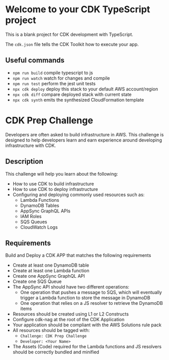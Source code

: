 # Welcome to your CDK TypeScript project

This is a blank project for CDK development with TypeScript.

The `cdk.json` file tells the CDK Toolkit how to execute your app.

## Useful commands

* `npm run build`   compile typescript to js
* `npm run watch`   watch for changes and compile
* `npm run test`    perform the jest unit tests
* `npx cdk deploy`  deploy this stack to your default AWS account/region
* `npx cdk diff`    compare deployed stack with current state
* `npx cdk synth`   emits the synthesized CloudFormation template


# CDK Prep Challenge
 
Developers are often asked to build infrastructure in AWS. This challenge is designed to help developers learn and earn experience around developing infrastructure with CDK.
 
## Description
 
This challenge will help you learn about the following:
 
* How to use CDK to build infrastructure
* How to use CDK to deploy infrastructure
* Configuring and deploying commonly used resources such as:
    * Lambda Functions
    * DynamoDB Tables
    * AppSync GraphQL APIs
    * IAM Roles
    * SQS Queues
    * CloudWatch Logs
 
## Requirements
 
Build and Deploy a CDK APP that matches the following requirements
 
* Create at least one DynamoDB table
* Create at least one Lambda function
* Create one AppSync GraphQL API
* Create one SQS Queue
* The AppSync API should have two different operations:
    * One operation that pushes a message to SQS, which will eventually trigger a Lambda function to store the message in DynamoDB
    * One operation that relies on a JS resolver to retrieve the DynamoDB items
* Resources should be created using L1 or L2 Constructs
* Configure cdk-nag at the root of the CDK Application
* Your application should be compliant with the AWS Solutions rule pack
* All resources should be tagged with:
    * `Challenge: CDK Prep Challenge`
    * `Developer: <Your Name>`
* The Assets (Code) required for the Lambda functions and JS resolvers should be correctly bundled and minified